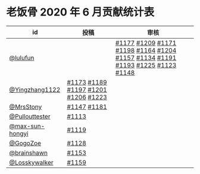 # 老饭骨 2020 年 6 月贡献统计表

| id | 投稿 | 审核 |
| -- | --- | --- |
| [@lulufun](https://github.com/lulufun) | | [#1177](/../../issues/1177) [#1209](/../../issues/1209) [#1171](/../../issues/1171) [#1198](/../../issues/1198) [#1164](/../../issues/1164) [#1204](/../../issues/1204) [#1157](/../../issues/1157) [#1134](/../../issues/1134) [#1191](/../../issues/1191) [#1193](/../../issues/1193) [#1225](/../../issues/1225) [#1123](/../../issues/1123) [#1148](/../../issues/1148) |
| [@Yingzhang1122](https://github.com/Yingzhang1122) | [#1173](/../../issues/1173) [#1189](/../../issues/1189) [#1197](/../../issues/1197) [#1201](/../../issues/1201) [#1206](/../../issues/1206) [#1223](/../../issues/1223) | |
| [@MrsStony](https://github.com/MrsStony) | [#1147](/../../issues/1147) [#1181](/../../issues/1181) | |
| [@Pullouttester](https://github.com/Pullouttester) | [#1113](/../../issues/1113) | |
| [@max-sun-hongyi](https://github.com/max-sun-hongyi) | [#1119](/../../issues/1119) | |
| [@GogoZoe](https://github.com/GogoZoe) | [#1128](/../../issues/1128) | |
| [@brainshawn](https://github.com/brainshawn) | [#1153](/../../issues/1153) | |
| [@Losskywalker](https://github.com/Losskywalker) | [#1159](/../../issues/1159) | |